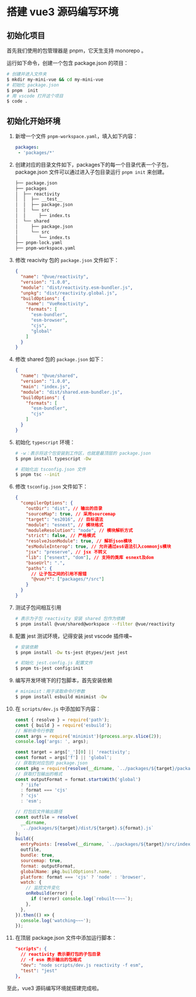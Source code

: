# 搭建 vue3 源码编写环境

## 初始化项目

首先我们使用的包管理器是 pnpm，它天生支持 monorepo 。

运行如下命令，创建一个包含 package.json 的项目：

```bash
# 创建并进入文件夹
$ mkdir my-mini-vue && cd my-mini-vue
# 初始化 package.json
$ pnpm  init
# 用 vscode 打开这个项目
$ code .
```

## 初始化开始环境

1. 新增一个文件 `pnpm-workspace.yaml`，填入如下内容：

   ```yaml
   packages:
   	- 'packages/*'
   ```

2. 创建对应的目录文件如下，packages下的每一个目录代表一个子包，package.json 文件可以通过进入子包目录运行 `pnpm init` 来创建。

   ```bash
   ├── package.json
   ├── packages
   │  ├── reactivity
   │  │  ├── __test__
   │  │  ├── package.json
   │  │  └── src
   │  │     ├── index.ts
   │  └── shared
   │     ├── package.json
   │     └── src
   │        └── index.ts
   ├── pnpm-lock.yaml
   ├── pnpm-workspace.yaml
   ```

3. 修改 reacivity 包的 `package.json` 文件如下：

   ```json
   {
     "name": "@vue/reactivity",
     "version": "1.0.0",
     "module": "dist/reactivity.esm-bundler.js",
     "unpkg": "dist/reactivity.global.js",
     "buildOptions": {
       "name": "VueReactivity",
       "formats": [
         "esm-bundler",
         "esm-browser",
         "cjs",
         "global"
       ]
     }
   }
   ```

4. 修改 shared 包的 `package.json` 如下：

   ```json
   {
     "name": "@vue/shared",
     "version": "1.0.0",
     "main": "index.js",
     "module": "dist/shared.esm-bundler.js",
     "buildOptions": {
       "formats": [
         "esm-bundler",
         "cjs"
       ]
     }
   }
   ```

5. 初始化 `typescript` 环境：

   ```bash
   # -w：表示将这个包安装到工作区，也就是最顶层的 package.json
   $ pnpm install typescript -Dw
   
   # 初始化出 tsconfig.json 文件
   $ pnpm tsc --init
   ```

6. 修改 `tsconfig.json` 文件如下：

   ```json
   {
     "compilerOptions": {
       "outDir": "dist", // 输出的目录
       "sourceMap": true, // 采用sourcemap
       "target": "es2016", // 目标语法
       "module": "esnext", // 模块格式
       "moduleResolution": "node", // 模块解析方式
       "strict": false, // 严格模式
       "resolveJsonModule": true, // 解析json模块
       "esModuleInterop": true, // 允许通过es6语法引入commonjs模块
       "jsx": "preserve", // jsx 不转义
       "lib": ["esnext", "dom"], // 支持的类库 esnext及dom
       "baseUrl": ".",
       "paths": {
         // 让子包之间的引用不报错
         "@vue/*": ["packages/*/src"]
       }
     }
   }
   ```

7. 测试子包间相互引用

   ```bash
   # 表示为子包 reactivity 安装 shared 包作为依赖
   $ pnpm install @vue/shared@workspace --filter @vue/reactivity
   ```

8. 配置 jest 测试环境，记得安装 jest vscode 插件噢~

   ```bash
   # 安装依赖
   $ pnpm install -Dw ts-jest @types/jest jest
   
   # 初始化 jest.config.js 配置文件
   $ pnpm ts-jest config:init
   ```

9. 编写开发环境下的打包脚本，首先安装依赖

   ```bash
   # minimist：用于读取命令行参数
   $ pnpm install esbuild minimist -Dw
   ```

10. 在 `scripts/dev.js` 中添加如下内容：

    ```js
    const { resolve } = require('path');
    const { build } = require('esbuild');
    // 解析命令行参数
    const args = require('minimist')(process.argv.slice(2));
    console.log('args: ', args);
    
    const target = args['_'][0] || 'reactivity';
    const format = args['f'] || 'global';
    // 获取到对应包的 package.json
    const pkg = require(resolve(__dirname, `../packages/${target}/package.json`));
    // 获取打包输出的格式
    const outputFormat = format.startsWith('global')
      ? 'iife'
      : format === 'cjs'
      ? 'cjs'
      : 'esm';
    
    // 打包后文件输出路径
    const outfile = resolve(
      __dirname,
      `../packages/${target}/dist/${target}.${format}.js`
    );
    build({
      entryPoints: [resolve(__dirname, `../packages/${target}/src/index.ts`)],
      outfile,
      bundle: true,
      sourcemap: true,
      format: outputFormat,
      globalName: pkg.buildOptions?.name,
      platform: format === 'cjs' ? 'node' : 'browser',
      watch: {
        // 监控文件变化
        onRebuild(error) {
          if (!error) console.log(`rebuilt~~~~`);
        },
      },
    }).then(() => {
      console.log('watching~~~');
    });
    ```

11. 在顶层 package.json 文件中添加运行脚本：

    ```json
    "scripts": {
      // reactivity 表示要打包的子包目录
      // -f esm 表示输出的包格式
      "dev": "node scripts/dev.js reactivity -f esm",
      "test": "jest"
    },
    ```

至此，vue3 源码编写环境就搭建完成啦。